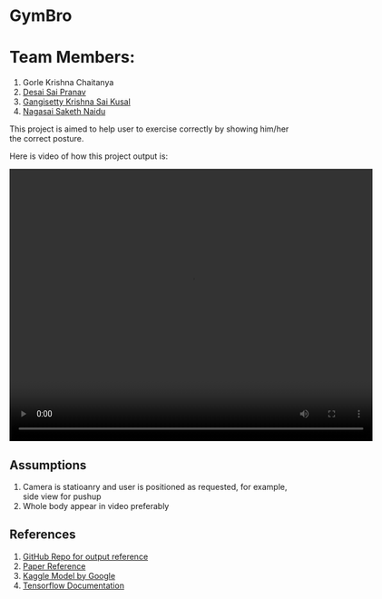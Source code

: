 # GymBro
# Team Members:
1. Gorle Krishna Chaitanya
2. [Desai Sai Pranav](https://github.com/saipranavdesai)
3. [Gangisetty Krishna Sai Kusal](https://github.com/KusalG05)
4. [Nagasai Saketh Naidu](https://github.com/noobcoder45)

This project is aimed to help user to exercise correctly by showing him/her the correct posture. 

Here is video of how this project output is:

<video width="640" height="480" controls>
  <source src="output_pushup (1).mp4" type="video/mp4">
  Your browser does not support the video tag.
</video>

## Assumptions
1. Camera is statioanry and user is positioned as requested, for example, side view for pushup
2. Whole body appear in video preferably 

## References

1. [GitHub Repo for output reference](https://github.com/NgoQuocBao1010/Exercise-Correction?tab=readme-ov-file)
2. [Paper Reference](https://ieeexplore.ieee.org/stamp/stamp.jsp?tp=&arnumber=8856547&tag=1)
3. [Kaggle Model by Google](https://www.kaggle.com/models/google/movenet/tensorFlow2/singlepose-lightning/4?tfhub-redirect=true)
4. [Tensorflow Documentation](https://www.tensorflow.org/)
